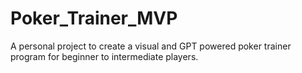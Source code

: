 # Poker_Trainer_MVP
A personal project to create a visual and GPT powered poker trainer program for beginner to intermediate players.

